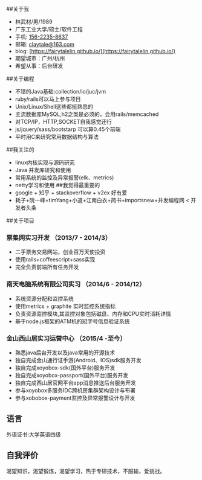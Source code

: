 ##关于我
- 林武材/男/1989
- 广东工业大学/硕士/软件工程
- 手机: [156-2235-8637](tel://15622358637)
- 邮箱: <claytale@163.com>
- blog: [https://fairytalelin.github.io/](https://fairytalelin.github.io/)
- 期望城市：广州/杭州
- 希望从事：后台研发

##关于编程
- 不错的Java基础:collection/io/juc/jvm
- ruby/rails可以马上参与项目
- Unix/Linux/Shell这些都挺熟悉的
- 主流数据库MySQL,h2之类是必须的，会用rails/memcached
- 对TCP/IP，HTTP,SOCKET自我感觉还行
- js/jquery/sass/bootstarp 可以算0.45个前端
- 平时用C来研究常用数据结构与算法

##我关注的
- linux内核实现与源码研究    
- Java 并发库研究和使用
- 常用系统的监控及异常报警(elk、metrics)
- netty学习和使用
##我觉得最重要的
- google + 知乎 + stackoverflow + v2ex 好有爱
- 耗子+阮一峰+timYang+小道+江南白衣+简书+importsnew+并发编程网 < 开发者头条

##关于项目
### 票集网实习开发 （2013/7 - 2014/3）
  - 二手票务交易网站，创业百万天使投资
  - 使用rails+coffeescript+sass实现
  - 完全负责前端所有任务开发
### 南天电脑系统有限公司实习 （2014/6 - 2014/12）
  - 系统资源分配和监控系统
  - 使用metrics + graphite 实时监控系统指标
  - 负责资源监控模块,其监控对象包括磁盘、内存和CPU实时消耗详情
  - 基于node.js框架的ATM机的冠字号信息验证系统

### 金山西山居实习运营中心 （2015/4 -至今）
  - 熟悉java后台开发以及java常用的开源技术
  - 独自完成金山通行证手游(Android、IOS)sdk服务开发
  - 独自完成xoyobox-sdk(国外平台)服务开发
  - 独自完成xoyobox-passport(国外平台)服务开发
  - 独自完成西山居官网平台app消息推送后台服务开发
  - 参与xoyobox多服务IDC跨机房集群架构设计与布署
  - 参与xobobox-payment监控及异常报警设计与开发

语言
-----------
外语证书:大学英语四级

自我评价
-----------
渴望知识，渴望锻炼，渴望学习，热于专研技术，不服输，爱挑战。


